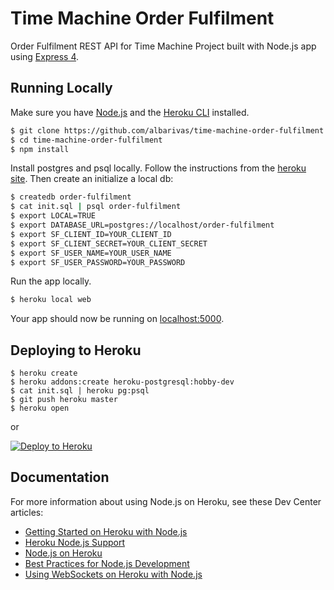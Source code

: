 # Time Machine Order Fulfilment

Order Fulfilment REST API for Time Machine Project built with Node.js app using [Express 4](http://expressjs.com/).

## Running Locally

Make sure you have [Node.js](http://nodejs.org/) and the [Heroku CLI](https://cli.heroku.com/) installed.

```sh
$ git clone https://github.com/albarivas/time-machine-order-fulfilment # or clone your own fork
$ cd time-machine-order-fulfilment
$ npm install
```

Install postgres and psql locally. Follow the instructions from the [heroku site](https://devcenter.heroku.com/articles/heroku-postgresql). Then create an initialize a local db:

```sh
$ createdb order-fulfilment
$ cat init.sql | psql order-fulfilment
$ export LOCAL=TRUE
$ export DATABASE_URL=postgres://localhost/order-fulfilment
$ export SF_CLIENT_ID=YOUR_CLIENT_ID
$ export SF_CLIENT_SECRET=YOUR_CLIENT_SECRET
$ export SF_USER_NAME=YOUR_USER_NAME
$ export SF_USER_PASSWORD=YOUR_PASSWORD
```

Run the app locally.

```sh
$ heroku local web
```

Your app should now be running on [localhost:5000](http://localhost:5000/).

## Deploying to Heroku

```
$ heroku create
$ heroku addons:create heroku-postgresql:hobby-dev
$ cat init.sql | heroku pg:psql
$ git push heroku master
$ heroku open
```

or

[![Deploy to Heroku](https://www.herokucdn.com/deploy/button.png)](https://heroku.com/deploy)

## Documentation

For more information about using Node.js on Heroku, see these Dev Center articles:

- [Getting Started on Heroku with Node.js](https://devcenter.heroku.com/articles/getting-started-with-nodejs)
- [Heroku Node.js Support](https://devcenter.heroku.com/articles/nodejs-support)
- [Node.js on Heroku](https://devcenter.heroku.com/categories/nodejs)
- [Best Practices for Node.js Development](https://devcenter.heroku.com/articles/node-best-practices)
- [Using WebSockets on Heroku with Node.js](https://devcenter.heroku.com/articles/node-websockets)
